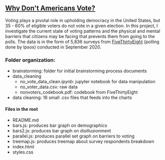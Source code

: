 ## <a href="https://eujeneyumm.github.io/CAPP30239_FA22/final_project"> Why Don't Americans Vote? </a>

Voting plays a pivotal role in upholding democracy in the United States, but 35 - 60% of eligible voters do not vote in a given election. In this project, I investigate the current state of voting patterns and the physical and mental barriers that citizens may be facing that prevents them from going to the polls. The data is in the form of 5,836 surveys from <a href = "https://github.com/fivethirtyeight/data/tree/master/non-voters">FiveThirtyEight</a> (polling done by Ipsos) conducted in September 2020.

### Folder organization:
* brainstorming: folder for initial brainstorming process documents
* data_cleaning
  * no_vote_data_clean.ipynb: jupyter notebook for data manipulation
  * no_voter_data.csv: raw data
  * nonvoters_codebook.pdf: codebook from FiveThirtyEight
* data cleaning: 16 small .csv files that feeds into the charts

#### Files in the root
  * README.md
  * bars.js: produces bar graph on demographics
  * bars2.js: produces bar graph on disillusionment
  * parallel.js: produces parallel set graph on barriers to voting
  * treemap.js: produces treemap about survey respondents breakdown
  * index.html
  * styles.css
